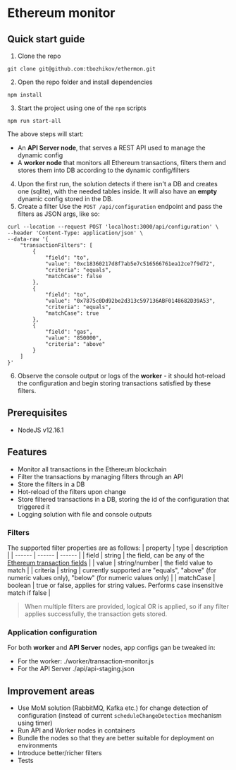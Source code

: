 # Ethereum monitor

## Quick start guide
1. Clone the repo
```
git clone git@github.com:tbozhikov/ethermon.git
```
2. Open the repo folder and install dependencies

```
npm install  
```
3. Start the project using one of the `npm` scripts
```
npm run start-all
```

The above steps will start: 
- An **API Server node**, that serves a REST API used to manage the dynamic config
- A **worker node** that monitors all Ethereum transactions, filters them and stores them into DB according to the dynamic config/filters

4. Upon the first run, the solution detects if there isn't a DB and creates one (sqlite), with the needed tables inside. It will also have an **empty** dynamic config stored in the DB.
5. Create a filter 
    Use the `POST /api/configuration` endpoint and pass the filters as JSON args, like so:

```
curl --location --request POST 'localhost:3000/api/configuration' \
--header 'Content-Type: application/json' \
--data-raw '{
    "transactionFilters": [
        {
            "field": "to",
            "value": "0xc18360217d8f7ab5e7c516566761ea12ce7f9d72",
            "criteria": "equals",
            "matchCase": false
        },
        {
            "field": "to",
            "value": "0x7875c0Dd92be2d313c597136ABF0148682D39A53",
            "criteria": "equals",
            "matchCase": true
        },
        {
            "field": "gas",
            "value": "850000",
            "criteria": "above"
        }
    ]
}'
```

6. Observe the console output or logs of the **worker** - it should hot-reload the configuration and begin storing transactions satisfied by these filters.
## Prerequisites
- NodeJS v12.16.1

## Features
- Monitor all transactions in the Ethereum blockchain
- Filter the transactions by managing filters through an API
- Store the filters in a DB
- Hot-reload of the filters upon change
- Store filtered transactions in a DB, storing the id of the configuration that triggered it
- Logging solution with file and console outputs

### Filters
The supported filter properties are as follows:
| property | type | description |
| ------ | ------ | ------ |
| field | string | the field, can be any of the [Ethereum transaction fields](https://medium.com/coinmonks/transactions-in-ethereum-e85a73068f74) |
| value | string/number | the field value to match |
| criteria | string | currently supported are "equals", "above" (for numeric values only), "below" (for numeric values only) |
| matchCase | boolean | true or false, applies for string values. Performs case insensitive match if false |

> When multiple filters are provided, logical OR is applied, so if any filter applies successfully, the transaction gets stored.   

### Application configuration

For both **worker** and **API Server** nodes, app configs gan be tweaked in:
- For the worker: ./worker/transaction-monitor.js
- For the API Server ./api/api-staging.json

## Improvement areas
- Use MoM solution (RabbitMQ, Kafka etc.) for change detection of configuration (instead of current `scheduleChangeDetection` mechanism using timer)
- Run API and Worker nodes in containers
- Bundle the nodes so that they are better suitable for deployment on environments  
- Introduce better/richer filters
- Tests
